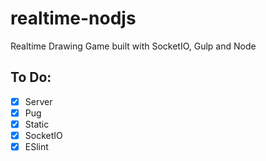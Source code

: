# realtime-nodjs

Realtime Drawing Game built with SocketIO, Gulp and Node

## To Do:

- [x] Server
- [x] Pug
- [x] Static
- [x] SocketIO
- [x] ESlint

